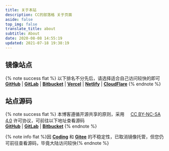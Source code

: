 ```yaml
---
title: 关于本站
description: CC的部落格 关于页面
aside: false
top_img: false
translate_title: about
subtitle: About
date: 2020-08-08 14:55:19
updated: 2021-07-18 19:38:19
---
```

## 镜像站点

{% note success flat %} 以下排名不分先后，请选择适合自己访问较快的即可<br> **[GitHub](https://ccknbc.github.io)** | **[GitLab](https://ccknbc.gitlab.io)** | **[Bitbucket](https://ccknbc.bitbucket.io)** | **[Vercel](https://ccknbc.now.sh)** | **[Netlify](https://ccknbc.netlify.app)** | **[CloudFlare](https://ccknbc.pages.dev)** {% endnote %}

## 站点源码

{% note success flat %} 本博客遵循开源共享的原则，采用&nbsp;<i style="color:#f2b94b" class="fab fa-creative-commons"></i>&nbsp;<i style="color:#f2b94b" class="fab fa-creative-commons-by"></i>&nbsp;<i style="color:#f2b94b" class="fab fa-creative-commons-nc"></i>&nbsp;<i style="color:#f2b94b" class="fab fa-creative-commons-sa"></i>&nbsp;[CC BY-NC-SA 4.0](https://creativecommons.org/licenses/by-nc-sa/4.0/) 许可协议，可前往以下地址查看源码 <br>  **[GitHub](https://github.com/ccknbc-actions/blog-butterfly)** | **[GitLab](https://gitlab.com/CCKNBC/ccknbc.gitlab.io)** | **[Bitbucket](https://bitbucket.org/ccknbc/blog)** {% endnote %}

{% note info flat %}因 **[Coding](https://ccknbc.coding.net/public/blog/blog-butterfly/git/files)** 和 **[Gitee](https://gitee.com/ccknbc/blog-butterfly)** 的不稳定性，已取消镜像托管，但您仍可前往查看源码，毕竟大陆访问较快{% endnote %}
